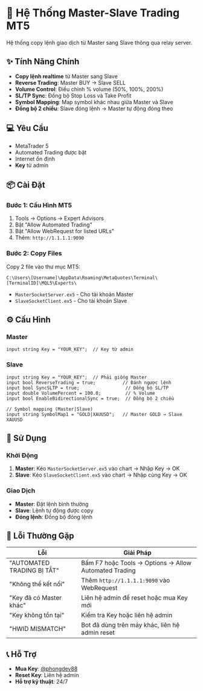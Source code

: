 # 🚀 Hệ Thống Master-Slave Trading MT5

Hệ thống copy lệnh giao dịch từ Master sang Slave thông qua relay server.

## ✨ Tính Năng Chính

- **Copy lệnh realtime** từ Master sang Slave
- **Reverse Trading**: Master BUY → Slave SELL
- **Volume Control**: Điều chỉnh % volume (50%, 100%, 200%)
- **SL/TP Sync**: Đồng bộ Stop Loss và Take Profit
- **Symbol Mapping**: Map symbol khác nhau giữa Master và Slave
- **Đồng bộ 2 chiều**: Slave đóng lệnh → Master tự động đóng theo

## 💻 Yêu Cầu

- MetaTrader 5
- Automated Trading được bật
- Internet ổn định
- **Key** từ admin

## 📦 Cài Đặt

### Bước 1: Cấu Hình MT5
1. Tools → Options → Expert Advisors
2. Bật "Allow Automated Trading"
3. Bật "Allow WebRequest for listed URLs"
4. Thêm: `http://1.1.1.1:9090`

<!-- [HÌNH: Cấu hình MT5 Expert Advisors] -->

### Bước 2: Copy Files
Copy 2 file vào thư mục MT5:
```
C:\Users\[Username]\AppData\Roaming\MetaQuotes\Terminal\[TerminalID]\MQL5\Experts\
```
- `MasterSocketServer.ex5` - Cho tài khoản Master
- `SlaveSocketClient.ex5` - Cho tài khoản Slave

<!-- [HÌNH: Thư mục Experts với 2 file EA] -->

## ⚙️ Cấu Hình

### Master
```mql5
input string Key = "YOUR_KEY";  // Key từ admin
```

<!-- [HÌNH: Cấu hình Master EA] -->

### Slave
```mql5
input string Key = "YOUR_KEY";  // Phải giống Master
input bool ReverseTrading = true;          // Đánh ngược lệnh
input bool SyncSLTP = true;                 // Đồng bộ SL/TP
input double VolumePercent = 100.0;         // % Volume
input bool EnableBidirectionalSync = true;  // Đồng bộ 2 chiều

// Symbol mapping (Master|Slave)
input string SymbolMap1 = "GOLD|XAUUSD";   // Master GOLD → Slave XAUUSD
```

<!-- [HÌNH: Cấu hình Slave EA] -->

## 🚀 Sử Dụng

### Khởi Động
1. **Master**: Kéo `MasterSocketServer.ex5` vào chart → Nhập Key → OK
2. **Slave**: Kéo `SlaveSocketClient.ex5` vào chart → Nhập cùng Key → OK

<!-- [HÌNH: Kéo EA vào chart] -->

### Giao Dịch
- **Master**: Đặt lệnh bình thường
- **Slave**: Lệnh tự động được copy
- **Đóng lệnh**: Đồng bộ đóng lệnh

<!-- [HÌNH: Demo giao dịch Master-Slave] -->

## 🔧 Lỗi Thường Gặp

| Lỗi | Giải Pháp |
|-----|-----------|
| "AUTOMATED TRADING BỊ TẮT" | Bấm F7 hoặc Tools → Options → Allow Automated Trading |
| "Không thể kết nối" | Thêm `http://1.1.1.1:9090` vào WebRequest |
| "Key đã có Master khác" | Liên hệ admin để reset hoặc mua Key mới |
| "Key không tồn tại" | Kiểm tra Key hoặc liên hệ admin |
| "HWID MISMATCH" | Bot đã dùng trên máy khác, liên hệ admin reset |

<!-- [HÌNH: Các lỗi thường gặp và cách khắc phục] -->

## 📞 Hỗ Trợ

- **Mua Key**: [@phongdev88](https://t.me/phongdev88)
- **Reset Key**: Liên hệ admin
- **Hỗ trợ kỹ thuật**: 24/7

<!-- [HÌNH: Liên hệ hỗ trợ] -->